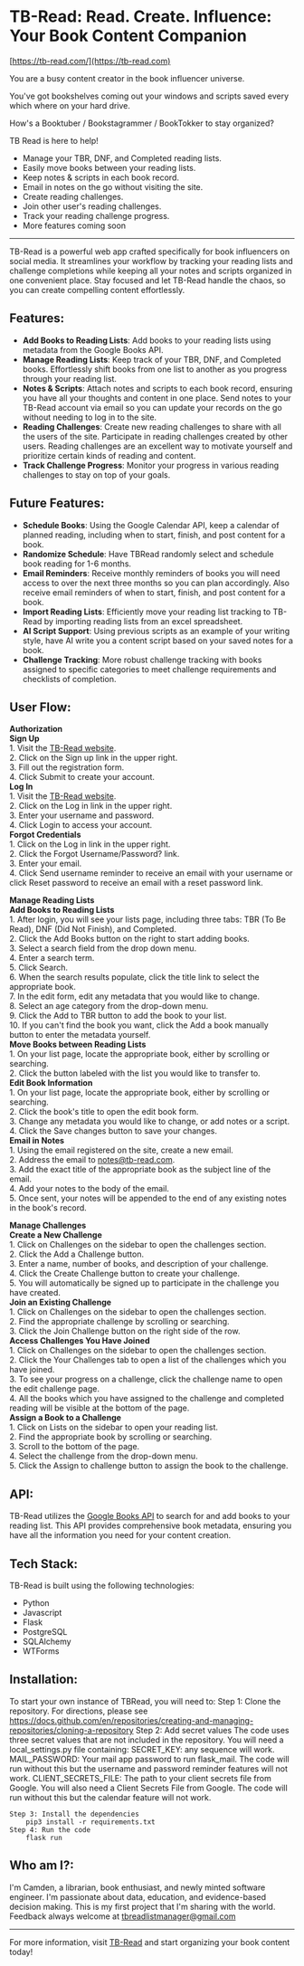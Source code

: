 # TB-Read: Read. Create. Influence: Your Book Content Companion
[https://tb-read.com/](https://tb-read.com)

You are a busy content creator in the book influencer universe.

You've got bookshelves coming out your windows and scripts saved every which where on your hard drive.

How's a Booktuber / Bookstagrammer / BookTokker to stay organized?

TB Read is here to help!

- Manage your TBR, DNF, and Completed reading lists.
- Easily move books between your reading lists.
- Keep notes & scripts in each book record.
- Email in notes on the go without visiting the site.
- Create reading challenges.
- Join other user's reading challenges.
- Track your reading challenge progress.
- More features coming soon

___

TB-Read is a powerful web app crafted specifically for book influencers on social media. It streamlines your workflow by tracking your reading lists and challenge completions while keeping all your notes and scripts organized in one convenient place. Stay focused and let TB-Read handle the chaos, so you can create compelling content effortlessly.

## Features: 
- **Add Books to Reading Lists**: Add books to your reading lists using metadata from the Google Books API. 
- **Manage Reading Lists**: Keep track of your TBR, DNF, and Completed books. Effortlessly shift books from one list to another as you progress through your reading list. 
- **Notes & Scripts**: Attach notes and scripts to each  book record, ensuring you have all your thoughts and content in one place. Send notes to your TB-Read account via email so you can update your records on the go without needing to log in to the site. 
- **Reading Challenges**: Create new reading challenges to share with all the users of the site. Participate in reading challenges created by other users. Reading challenges are an excellent way to motivate yourself and prioritize certain kinds of reading and content. 
- **Track Challenge Progress**: Monitor your progress in various reading challenges to stay on top of your goals. 

## Future Features: 
- **Schedule Books**: Using the Google Calendar API, keep a calendar of planned reading, including when to start, finish, and post content for a book. 
- **Randomize Schedule**: Have TBRead randomly select and schedule book reading for 1-6 months. 
- **Email Reminders**: Receive monthly reminders of books you will need access to over the next three months so you can plan accordingly. Also receive email reminders of when to start, finish, and post content for a book. 
- **Import Reading Lists**: Efficiently move your reading list tracking to TB-Read by importing reading lists from an excel spreadsheet. 
- **AI Script Support**: Using previous scripts as an example of your writing style, have AI write you a content script based on your saved notes for a book. 
- **Challenge Tracking**: More robust challenge tracking with books assigned to specific categories to meet challenge requirements and checklists of completion. 

## User Flow: 
**Authorization**\
**Sign Up**\
    1. Visit the [TB-Read website](https://tb-read.com).\
    2. Click on the Sign up link in the upper right.\
    3. Fill out the registration form. \
    4. Click Submit to create your account.\
**Log In**\
    1. Visit the [TB-Read website](https://tb-read.com).\
    2. Click on the Log in link in the upper right. \
    3. Enter your username and password. \
    4. Click Login to access your account. \
**Forgot Credentials**\
    1. Click on the Log in link in the upper right.\
    2. Click the Forgot Username/Password? link. \
    3. Enter your email. \
    4. Click Send username reminder to receive an email with your username or click Reset password to receive an email with a reset password link.

**Manage Reading Lists**\
**Add Books to Reading Lists**\
    1. After login, you will see your lists page, including three tabs: TBR (To Be Read), DNF (Did Not Finish), and Completed. \
    2. Click the Add Books button on the right to start adding books.\
    3. Select a search field from the drop down menu. \
    4. Enter a search term. \
    5. Click Search. \
    6. When the search results populate, click the title link to select the appropriate book. \
    7. In the edit form, edit any metadata that you would like to change. \
    8. Select an age category from the drop-down menu. \
    9. Click the Add to TBR button to add the book to your list. \
    10. If you can't find the book you want, click the Add a book manually button to enter the metadata yourself. \
**Move Books between Reading Lists**\
    1. On your list page, locate the appropriate book, either by scrolling or searching. \
    2. Click the button labeled with the list you would like to transfer to.\
**Edit Book Information**\
    1. On your list page, locate the appropriate book, either by scrolling or searching. \
    2. Click the book's title to open the edit book form. \
    3. Change any metadata you would like to change, or add notes or a script. \
    4. Click the Save changes button to save your changes. \
**Email in Notes**\
    1. Using the email registered on the site, create a new email. \
    2. Address the email to notes@tb-read.com. \
    3. Add the exact title of the appropriate book as the subject line of the email. \
    4. Add your notes to the body of the email. \
    5. Once sent, your notes will be appended to the end of any existing notes in the book's record.

**Manage Challenges**\
**Create a New Challenge**\
    1. Click on Challenges on the sidebar to open the challenges section. \
    2. Click the Add a Challenge button. \
    3. Enter a name, number of books, and description of your challenge. \
    4. Click the Create Challenge button to create your challenge. \
    5. You will automatically be signed up to participate in the challenge you have created. \
**Join an Existing Challenge**\
    1. Click on Challenges on the sidebar to open the challenges section.\
    2. Find the appropriate challenge by scrolling or searching. \
    3. Click the Join Challenge button on the right side of the row. \
**Access Challenges You Have Joined**\
    1. Click on Challenges on the sidebar to open the challenges section.\
    2. Click the Your Challenges tab to open a list of the challenges which you have joined. \
    3. To see your progress on a challenge, click the challenge name to open the edit challenge page. \
    4. All the books which you have assigned to the challenge and completed reading will be visible at the bottom of the page. \
**Assign a Book to a Challenge**\
    1. Click on Lists on the sidebar to open your reading list. \
    2. Find the appropriate book by scrolling or searching. \
    3. Scroll to the bottom of the page. \
    4. Select the challenge from the drop-down menu. \
    5. Click the Assign to challenge button to assign the book to the challenge.

## API:  
TB-Read utilizes the [Google Books API](https://developers.google.com/books) to search for and add books to your reading list. This API provides comprehensive book metadata, ensuring you have all the information you need for your content creation.  

## Tech Stack:
TB-Read is built using the following technologies: 
- Python
- Javascript
- Flask
- PostgreSQL
- SQLAlchemy
- WTForms

## Installation: 

To start your own instance of TBRead, you will need to: 
    Step 1: Clone the repository. 
        For directions, please see https://docs.github.com/en/repositories/creating-and-managing-repositories/cloning-a-repository
    Step 2: Add secret values
        The code uses three secret values that are not included in the repository. You will need a local_settings.py file containing: 
            SECRET_KEY: any sequence will work. 
            MAIL_PASSWORD: Your mail app password to run flask_mail. The code will run without this but the username and password reminder features will not work. 
            CLIENT_SECRETS_FILE: The path to your client secrets file from Google.
            You will also need a Client Secrets File from Google. The code will run without this but the calendar feature will not work. 

    Step 3: Install the dependencies
        pip3 install -r requirements.txt
    Step 4: Run the code
        flask run

## Who am I?: 
I'm Camden, a librarian, book enthusiast, and newly minted software engineer. I'm passionate about data, education, and evidence-based decision making. This is my first project that I'm sharing with the world. Feedback always welcome at tbreadlistmanager@gmail.com

___

For more information, visit [TB-Read](https://tb-read.com) and start organizing your book content today!
